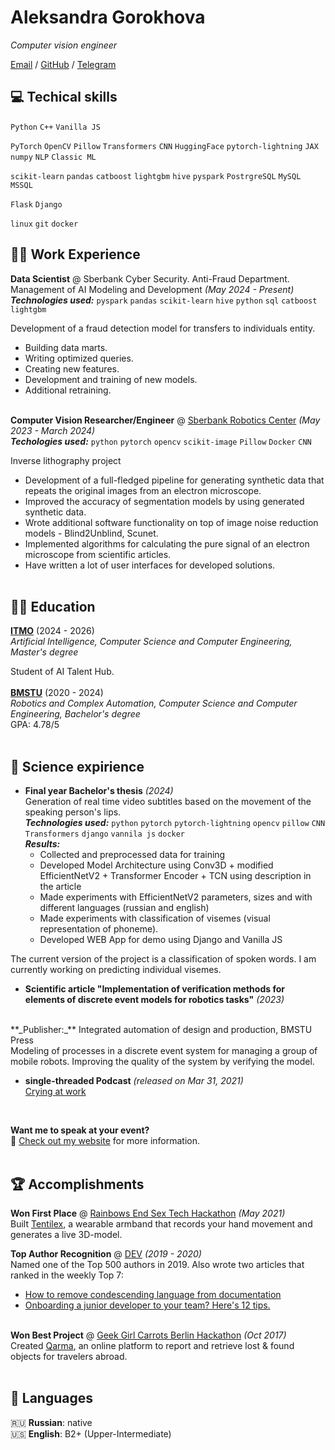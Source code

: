 # Aleksandra Gorokhova

_Computer vision engineer_ <br>

[Email](a.s.gorokhova@yandex.ru) / [GitHub](https://github.com/sadevans/) / [Telegram](https://t.me/sadevans)

## 💻 Techical skills
`Python` `C++` `Vanilla JS`

`PyTorch` `OpenCV` `Pillow` `Transformers` `CNN` `HuggingFace` `pytorch-lightning` `JAX` `numpy` `NLP` `Classic ML`

`scikit-learn` `pandas` `catboost` `lightgbm` `hive` `pyspark` `PostrgreSQL` `MySQL` `MSSQL`

`Flask` `Django`

`linux` `git` `docker`

## 👩‍💻 Work Experience

**Data Scientist** @ Sberbank Cyber Security. Anti-Fraud Department. Management of AI Modeling and Development _(May 2024 - Present)_ <br>
_**Technologies used:**_ `pyspark` `pandas` `scikit-learn` `hive` `python` `sql` `catboost` `lightgbm`

Development of a fraud detection model for transfers to individuals entity.
  - Building data marts.
  - Writing optimized queries.
  - Creating new features.
  - Development and training of new models. 
  - Additional retraining.
<br><br>

**Computer Vision Researcher/Engineer** @ [Sberbank Robotics Center](https://sberlabs.com/laboratories/tsentr-robototekhniki) _(May 2023 - March 2024)_ <br>
_**Techologies used:**_ `python` `pytorch` `opencv` `scikit-image` `Pillow` `Docker` `CNN`

Inverse lithography project
- Development of a full-fledged pipeline for generating synthetic data that repeats the original images from an electron microscope.
- Improved the accuracy of segmentation models by using generated synthetic data.
- Wrote additional software functionality on top of image noise reduction models - Blind2Unblind, Scunet.
- Implemented algorithms for calculating the pure signal of an electron microscope from scientific articles.
- Have written a lot of user interfaces for developed solutions.
<br><br>

## 👩‍🎓 Education

**[ITMO](https://ai.itmo.ru/)** (2024 - 2026) <br>
_Artificial Intelligence, Computer Science and Computer Engineering, Master's degree_ <br>

Student of AI Talent Hub.
<br><br>
**[BMSTU](https://bmstu.ru/chair/sistemy-avtomatizirovannogo-proektirovania)** (2020 - 2024) <br>
_Robotics and Complex Automation, Computer Science and Computer Engineering, Bachelor's degree_ <br>
GPA: 4.78/5
<br><br>

    
## 🧬 Science expirience
- **Final year Bachelor's thesis** _(2024)_<br>
Generation of real time video subtitles based on the movement of the speaking person's lips.<br>
_**Technologies used:**_ `python` `pytorch` `pytorch-lightning` `opencv` `pillow` `CNN` `Transformers` `django` `vannila js` `docker`<br>
_**Results:**_
  - Collected and preprocessed data for training
  - Developed Model Architecture using Conv3D + modified EfficientNetV2 + Transformer Encoder + TCN using description in the article
  - Made experiments with EfficientNetV2 parameters, sizes and with different languages (russian and english)
  - Made experiments with classification of visemes (visual representation of phoneme).
  - Developed WEB App for demo using Django and Vanilla JS

The current version of the project is a classification of spoken words. I am currently working on predicting individual visemes.
<br>

- **Scientific article "Implementation of verification methods for elements of discrete event models for robotics tasks"** _(2023)_<br>
<br>
**_Publisher:_** Integrated automation of design and production, BMSTU Press <br>
Modeling of processes in a discrete event system for managing a group of mobile robots. Improving the quality of the system by verifying the model.


- **single-threaded Podcast** _(released on Mar 31, 2021)_
<br>[Crying at work](https://anchor.fm/single-threaded/episodes/Carolyn-Stransky-on-Crying-at-Work-etu7hj)<br>
<br>

**Want me to speak at your event?**
<br>💖 [Check out my website](https://workwithcarolyn.com/speaking) for more information.
<br><br>
  
## 🏆 Accomplishments

**Won First Place** @ [Rainbows End Sex Tech Hackathon](https://hack.touchyfeely.tech/) _(May 2021)_ <br>
Built [Tentilex](https://workwithcarolyn.com/blog/tentilex), a wearable armband that records your hand movement and generates a live 3D-model. 

**Top Author Recognition** @ [DEV](https://dev.to/) _(2019 - 2020)_ <br>
Named one of the Top 500 authors in 2019. Also wrote two articles that ranked in the weekly Top 7:
  - [How to remove condescending language from documentation](https://dev.to/meeshkan/how-to-remove-condescending-language-from-documentation-4a5p)
  - [Onboarding a junior developer to your team? Here's 12 tips.](https://dev.to/carolstran/onboarding-a-junior-developer-to-your-team-here-s-12-tips-4g3a)
<br><br>

**Won Best Project** @ [Geek Girl Carrots Berlin Hackathon](http://www.hacklikeagirl.co/) _(Oct 2017)_<br>
Created [Qarma](https://github.com/lcorr8/qarma), an online platform to report and retrieve lost & found objects for travelers abroad.
<br><br>

## 💬 Languages

🇷🇺 **Russian**: native <br>
🇺🇸 **English**: B2+ (Upper-Intermediate) <br>
<br><br>
